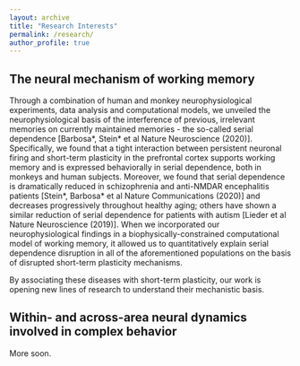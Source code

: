 ```yaml
---
layout: archive
title: "Research Interests"
permalink: /research/
author_profile: true
---
```


## The neural mechanism of working memory

Through a combination of human and monkey neurophysiological experiments, data analysis and computational models, we unveiled the neurophysiological basis of the interference of previous, irrelevant memories on currently maintained memories - the so-called serial dependence [Barbosa*, Stein* et al Nature Neuroscience (2020)]. Specifically, we found that a tight interaction between persistent neuronal firing and short-term plasticity in the prefrontal cortex supports working memory and is expressed behaviorally in serial dependence, both in monkeys and human subjects. Moreover, we found that serial dependence is dramatically reduced in schizophrenia and anti-NMDAR encephalitis patients [Stein*, Barbosa* et al Nature Communications (2020)] and decreases progressively throughout healthy aging; others have shown a similar reduction of serial dependence for patients with autism [Lieder et al Nature Neuroscience (2019)]. When we incorporated our neurophysiological findings in a biophysically-constrained computational model of working memory, it allowed us to quantitatively explain serial dependence disruption in all of the aforementioned populations on the basis of disrupted short-term plasticity mechanisms. 

By associating these diseases with short-term plasticity, our work is opening new lines of research to understand their mechanistic basis.

## Within- and across-area neural dynamics involved in complex behavior


More soon. 
